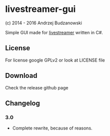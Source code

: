 ﻿# livestreamer-gui
(c) 2014 - 2016 Andrzej Budzanowski

Simple GUI made for [livestreamer](http://livestreamer.readthedocs.org/en/latest/) written in C#.

## License
For license google GPLv2 or look at LICENSE file

## Download
Check the release github page

## Changelog
### 3.0
 * Complete rewrite, because of reasons.

